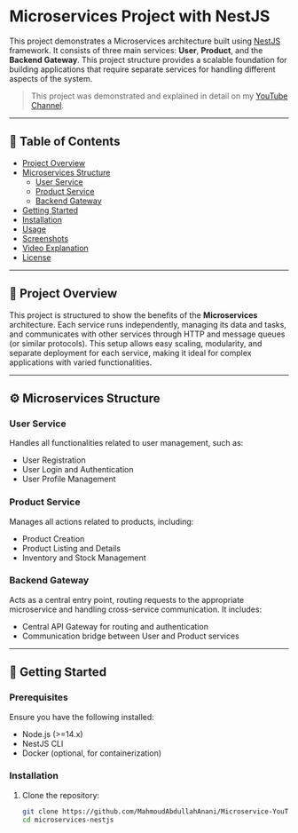 # Microservices Project with NestJS

This project demonstrates a Microservices architecture built using [NestJS](https://nestjs.com/) framework. It consists of three main services: **User**, **Product**, and the **Backend Gateway**. This project structure provides a scalable foundation for building applications that require separate services for handling different aspects of the system.

> This project was demonstrated and explained in detail on my [YouTube Channel](https://www.youtube.com/@MahmoudAbdullahAnani).

---

## 📜 Table of Contents
- [Project Overview](#project-overview)
- [Microservices Structure](#microservices-structure)
  - [User Service](#user-service)
  - [Product Service](#product-service)
  - [Backend Gateway](#backend-gateway)
- [Getting Started](#getting-started)
- [Installation](#installation)
- [Usage](#usage)
- [Screenshots](#screenshots)
- [Video Explanation](#video-explanation)
- [License](#license)

---

## 📝 Project Overview

This project is structured to show the benefits of the **Microservices** architecture. Each service runs independently, managing its data and tasks, and communicates with other services through HTTP and message queues (or similar protocols). This setup allows easy scaling, modularity, and separate deployment for each service, making it ideal for complex applications with varied functionalities.

---

## ⚙️ Microservices Structure

### User Service
Handles all functionalities related to user management, such as:
- User Registration
- User Login and Authentication
- User Profile Management

### Product Service
Manages all actions related to products, including:
- Product Creation
- Product Listing and Details
- Inventory and Stock Management

### Backend Gateway
Acts as a central entry point, routing requests to the appropriate microservice and handling cross-service communication. It includes:
- Central API Gateway for routing and authentication
- Communication bridge between User and Product services

---

## 🚀 Getting Started

### Prerequisites
Ensure you have the following installed:
- Node.js (>=14.x)
- NestJS CLI
- Docker (optional, for containerization)

### Installation

1. Clone the repository:
   ```bash
   git clone https://github.com/MahmoudAbdullahAnani/Microservice-YouTube.git
   cd microservices-nestjs
